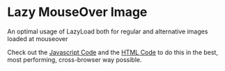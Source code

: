 # Lazy MouseOver Image

An optimal usage of LazyLoad both for regular and alternative images loaded at mouseover

Check out the [Javascript Code](index.js) and the [HTML Code](index.html) to do this in the best, most performing, cross-browser way possible.